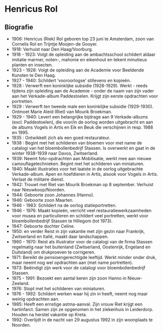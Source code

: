 # Henricus Rol

## Biografie

- 1906: Henricus (Riek) Rol geboren top 23 juni te Amsterdam, zoon van Cornelis Rol en Trijntje Moojen-de Gooyer.
- 1918: Verhuist naar Den Haag/Voorburg.
- 1918 - 1923:  Volgt de opleiding aan de ambachtsschool schildert aldaar imitatie marmer, noten-, mahonie en eikenhout en tekent minutieus planten en insecten.
- 1923 - 1928: Volgt de opleiding aan de Academie voor Beeldende Kunsten te Den Haag.
- 1927 - 1940: Schildert ‘vooroorlogse’ stillevens en kopieën.
- 1928 : Verwerft een koninklijke subsidie (1928-1929). Werkt - reeds tijdens zijn opleiding aan de Academie - onder de naam van zijn vader aan het Verkade-album Paddestoelen. Krijgt zijn eerste opdrachten voor portretten.
- 1929 : Verwerft ten tweede male een koninklijke subsidie (1929-1930). Ontmoet Marie Aleid (Riet) van Mourik Broekman.
- 1929 - 1940: Levert een belangrijke bijdrage aan 9 Verkade-albums (excl. Paddestoelen), die voor/in de oorlog worden uitgebracht en aan de albums Vogels in Artis en Eik en Beuk die verschijnen in resp. 1988 en 1995.
- 1935 : Ontwikkelt zich als een goed restaurateur.
- 1938 : Begint met het schilderen van bloemen voor met name de catalogi van het   bloembollenbedrijf Stassen. Is overwerkt en gaat in de winter 1938-1939 naar Davos, Zwitserland.
- 1939: Neemt foto-opdrachten aan Mobilisatie, werkt mee aan nieuwe camouflagetechnieken. Begint met het schilderen van miniaturen.
- 1940: Maakt illustraties voor het laatste in de oorlog uitgebrachte Verkade-album. Apen en hoefdieren in Artis, alsook voor Vogels in Artis. Verlaat de militaire dienst.
- 1942:  Trouwt met Riet van Mourik Broekman op 8 september. Verhuist naar Nieuwkoop/Noorden.
- 1944: Geboorte zoon Johannes (Hanno).
- 1946: Geboorte zoon Maarten.
- 1946 - 1983: Schildert na de oorlog statieportretten.
- 1946 - 1976: Maakt kopieën, verricht veel restauratiewerkzaamheden voor musea en particulieren en schildert veel portretten, werkt voor bloembollenbedrijf Stassen te Hillegom (tot 1973).
- 1947: Geboorte dochter Celine.
- 1950:  en verder Reist in zijn vakantie met zijn gezin naar Frankrijk, Zwitserland en Italië, maakt daar landschappen.
- 1960 - 1970: Reist als illustrator voor de catalogi van de firma Stassen regelmatig naar het buitenland (Zwitserland, Oostenrijk, Engeland en Duitsland) om drukproeven te corrigeren.
- 1971: Bereikt de pensioengerechtigde leeftijd. Werkt minder onder druk, maar neemt nog wel opdrachten aan (met name portretten).
- 1973: Beëindigt zijn werk voor de catalogi voor bloembollenbedrijf Stassen.
- 1975 - 1991: Bezoekt een aantal keren zijn zoon Hanno in Nieuw-Zeeland.
- 1976: Stopt met het schilderen van miniaturen.
- 1976 - 1992: Schildert werken waar hij zin in heeft, neemt nog maar weinig opdrachten aan.
- 1985: Heeft een ernstige astma-aanval. Zijn vrouw Riet krijgt een hartinfarct. Samen zijn ze opgenomen in het ziekenhuis in Leiderdorp. Houden na herstel  vakantie op Kreta.
- 1992: Overlijdt in de nacht van 29 augustus 1992 in zijn woonplaats te Noorden.
